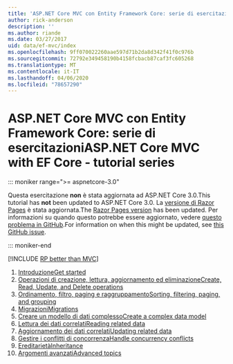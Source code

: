 ```yaml
---
title: 'ASP.NET Core MVC con Entity Framework Core: serie di esercitazioni'
author: rick-anderson
description: ''
ms.author: riande
ms.date: 03/27/2017
uid: data/ef-mvc/index
ms.openlocfilehash: 9ff070022260aae597d71b2da8d342f41f0c976b
ms.sourcegitcommit: 72792e349458190b4158fcbacb87caf3fc605268
ms.translationtype: MT
ms.contentlocale: it-IT
ms.lasthandoff: 04/06/2020
ms.locfileid: "78657290"
---
```

# <a name="aspnet-core-mvc-with-ef-core---tutorial-series"></a><span data-ttu-id="a6d96-102">ASP.NET Core MVC con Entity Framework Core: serie di esercitazioni</span><span class="sxs-lookup"><span data-stu-id="a6d96-102">ASP.NET Core MVC with EF Core - tutorial series</span></span>

::: moniker range=">= aspnetcore-3.0"

<span data-ttu-id="a6d96-103">Questa esercitazione **non** è stata aggiornata ad ASP.NET Core 3.0.</span><span class="sxs-lookup"><span data-stu-id="a6d96-103">This tutorial has **not** been updated to ASP.NET Core 3.0.</span></span> <span data-ttu-id="a6d96-104">La [versione di Razor Pages](xref:data/ef-rp/intro) è stata aggiornata.</span><span class="sxs-lookup"><span data-stu-id="a6d96-104">The [Razor Pages version](xref:data/ef-rp/intro) has been updated.</span></span> <span data-ttu-id="a6d96-105">Per informazioni su quando questo potrebbe essere aggiornato, vedere [questo problema in GitHub](https://github.com/dotnet/AspNetCore.Docs/issues/13920).</span><span class="sxs-lookup"><span data-stu-id="a6d96-105">For information on when this might be updated, see [this GitHub issue](https://github.com/dotnet/AspNetCore.Docs/issues/13920).</span></span>

::: moniker-end

[!INCLUDE [RP better than MVC](../../includes/RP-EF/rp-over-mvc.md)]

1. [<span data-ttu-id="a6d96-106">Introduzione</span><span class="sxs-lookup"><span data-stu-id="a6d96-106">Get started</span></span>](xref:data/ef-mvc/intro)
1. [<span data-ttu-id="a6d96-107">Operazioni di creazione, lettura, aggiornamento ed eliminazione</span><span class="sxs-lookup"><span data-stu-id="a6d96-107">Create, Read, Update, and Delete operations</span></span>](xref:data/ef-mvc/crud)
1. [<span data-ttu-id="a6d96-108">Ordinamento, filtro, paging e raggruppamento</span><span class="sxs-lookup"><span data-stu-id="a6d96-108">Sorting, filtering, paging, and grouping</span></span>](xref:data/ef-mvc/sort-filter-page)
1. [<span data-ttu-id="a6d96-109">Migrazioni</span><span class="sxs-lookup"><span data-stu-id="a6d96-109">Migrations</span></span>](xref:data/ef-mvc/migrations)
1. [<span data-ttu-id="a6d96-110">Creare un modello di dati complesso</span><span class="sxs-lookup"><span data-stu-id="a6d96-110">Create a complex data model</span></span>](xref:data/ef-mvc/complex-data-model)
1. [<span data-ttu-id="a6d96-111">Lettura dei dati correlati</span><span class="sxs-lookup"><span data-stu-id="a6d96-111">Reading related data</span></span>](xref:data/ef-mvc/read-related-data)
1. [<span data-ttu-id="a6d96-112">Aggiornamento dei dati correlati</span><span class="sxs-lookup"><span data-stu-id="a6d96-112">Updating related data</span></span>](xref:data/ef-mvc/update-related-data)
1. [<span data-ttu-id="a6d96-113">Gestire i conflitti di concorrenza</span><span class="sxs-lookup"><span data-stu-id="a6d96-113">Handle concurrency conflicts</span></span>](xref:data/ef-mvc/concurrency)
1. [<span data-ttu-id="a6d96-114">Ereditarietà</span><span class="sxs-lookup"><span data-stu-id="a6d96-114">Inheritance</span></span>](xref:data/ef-mvc/inheritance)
1. [<span data-ttu-id="a6d96-115">Argomenti avanzati</span><span class="sxs-lookup"><span data-stu-id="a6d96-115">Advanced topics</span></span>](xref:data/ef-mvc/advanced)
